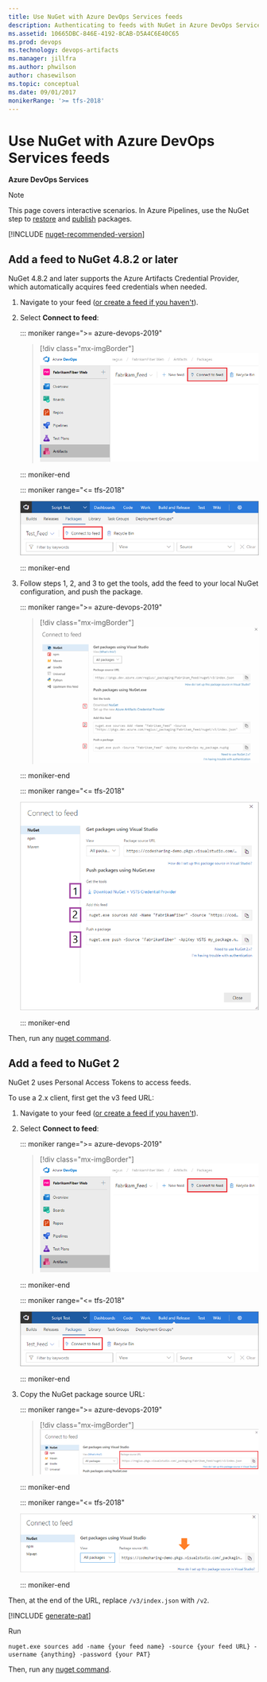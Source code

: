 ```yaml
---
title: Use NuGet with Azure DevOps Services feeds
description: Authenticating to feeds with NuGet in Azure DevOps Services
ms.assetid: 10665DBC-846E-4192-8CAB-D5A4C6E40C65
ms.prod: devops
ms.technology: devops-artifacts
ms.manager: jillfra
ms.author: phwilson
author: chasewilson
ms.topic: conceptual
ms.date: 09/01/2017
monikerRange: '>= tfs-2018'
---
```


# Use NuGet with Azure DevOps Services feeds

**Azure DevOps Services**

> [!NOTE]
> This page covers interactive scenarios. In Azure Pipelines, use the NuGet step to [restore](/azure/devops/pipelines/packages/nuget-restore) and [publish](/azure/devops/pipelines/artifacts/nuget) packages. 

[!INCLUDE [nuget-recommended-version](../_shared/nuget/nuget-recommended-version.md)]

## Add a feed to NuGet 4.8.2 or later
NuGet 4.8.2 and later supports the Azure Artifacts Credential Provider, which automatically acquires feed credentials when needed.

1. Navigate to your feed ([or create a feed if you haven't](../feeds/create-feed.md)). 

2. Select **Connect to feed**:

   ::: moniker range=">= azure-devops-2019"
    
   > [!div class="mx-imgBorder"] 
   >![Connect to feed button in the upper-right of the page](../_shared/_img/connect-to-feed-azure-devops-newnav.png)
   > 

   ::: moniker-end

   ::: moniker range="<= tfs-2018"

   ![Connect to feed button in the upper-right of the page](../_shared/_img/connect-to-feed.png)

   ::: moniker-end

3. Follow steps 1, 2, and 3 to get the tools, add the feed to your local NuGet configuration, and push the package.

   ::: moniker range=">= azure-devops-2019"

   > [!div class="mx-imgBorder"] 
   >![NuGet publish instructions in the Connect to feed dialog](../_shared/_img/nugeturl-azure-devops-newnav.png)
   > 

   ::: moniker-end

   ::: moniker range="<= tfs-2018"

   ![NuGet publish instructions in the Connect to feed dialog](../_shared/_img/nugeturl.png)

   ::: moniker-end

Then, run any [nuget command](/nuget/tools/nuget-exe-cli-reference).

## Add a feed to NuGet 2
NuGet 2 uses Personal Access Tokens to access feeds.

To use a 2.x client, first get the v3 feed URL: 

1. Navigate to your feed ([or create a feed if you haven't](../feeds/create-feed.md)). 

2. Select **Connect to feed**:

   ::: moniker range=">= azure-devops-2019"

   > [!div class="mx-imgBorder"] 
   >![Connect to feed button in the upper-right of the page](../_shared/_img/connect-to-feed-azure-devops-newnav.png)
   > 

   ::: moniker-end

   ::: moniker range="<= tfs-2018"

   ![Connect to feed button in the upper-right of the page](../_shared/_img/connect-to-feed.png)

   ::: moniker-end
   
3. Copy the NuGet package source URL:

   ::: moniker range=">= azure-devops-2019"

   > [!div class="mx-imgBorder"] 
   >![NuGet Package source URL in the Connect to feed dialog](../_shared/_img/nuget-consume-url-azure-devops-newnav.png)
   > 

   ::: moniker-end

   ::: moniker range="<= tfs-2018"

   ![NuGet Package source URL in the Connect to feed dialog](../_shared/_img/nuget-consume-url.png)

   ::: moniker-end

Then, at the end of the URL, replace `/v3/index.json` with `/v2`. 

[!INCLUDE [generate-pat](../_shared/generate-pat.md)]

Run 

```no-highlight
nuget.exe sources add -name {your feed name} -source {your feed URL} -username {anything} -password {your PAT}
```

Then, run any [nuget command](/nuget/tools/nuget-exe-cli-reference).

